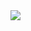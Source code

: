 <img src="https://cdn.discordapp.com/attachments/858111859910770719/1207901251711406110/2Q.png?ex=65e154b4&is=65cedfb4&hm=70d285f50080fc71e55f459c52de30b7920a3e4ab5657db6d7831ac5e49b3b9c&">